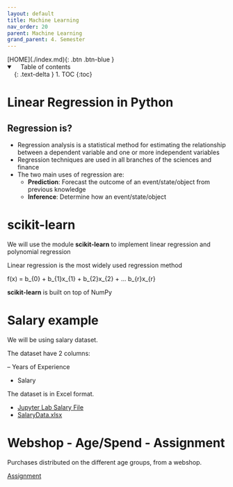 ```yaml
---
layout: default
title: Machine Learning
nav_order: 20
parent: Machine Learning
grand_parent: 4. Semester
---
```


<span class="fs-1">
[HOME](./index.md){: .btn .btn-blue }
</span>

<details open markdown="block">
  <summary>
    Table of contents
  </summary>
  {: .text-delta }
1. TOC
{:toc}
</details>

# Linear Regression in Python

## Regression is?
- Regression analysis is a statistical method for estimating the relationship between a dependent variable and one or more independent variables
- Regression techniques are used in all branches of the sciences and finance
- The two main uses of regression are:
    - **Prediction**: Forecast the outcome of an event/state/object from previous knowledge
    - **Inference**: Determine how an event/state/object

# scikit-learn
We will use the module **scikit-learn** to implement linear regression and polynomial regression

Linear regression is the most widely used regression method

f(x) = b_{0} + b_{1}x_{1} + b_{2}x_{2} + ... b_{r}x_{r}

**scikit-learn** is built on top of NumPy


# Salary example
We will be using salary dataset. 

The dataset have 2 columns:

– Years of Experience
- Salary

The dataset is in Excel format.

- [Jupyter Lab Salary File](./data/linear/SalaryData.ipynb)
- [SalaryData.xlsx](./data/linear/SalaryData.xlsx)

# Webshop - Age/Spend - Assignment
Purchases distributed on the different age groups, from a webshop.

[Assignment](./data/linear/Webshop.md)